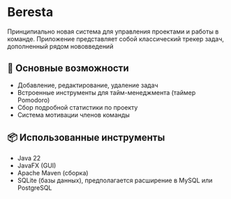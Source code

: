 # Beresta

Принципиально новая система для управления проектами и работы в команде.
Приложение представляет собой классический трекер задач, дополненный рядом нововведений

## 🚀 Основные возможности
- Добавление, редактирование, удаление задач
- Встроенные инструменты для тайм-менеджмента (таймер Pomodoro)
- Сбор подробной статистики по проекту
- Система мотивации членов команды

## 📦 Использованные инструменты
- Java 22
- JavaFX (GUI)
- Apache Maven (сборка)
- SQLite (базы данных), предполагается расширение в MySQL или PostgreSQL


